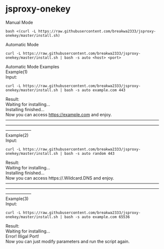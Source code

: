 # jsproxy-onekey
Manual Mode
```
bash <(curl -L https://raw.githubusercontent.com/breakwa2333/jsproxy-onekey/master/install.sh)
```
Automatic Mode
```
curl -L https://raw.githubusercontent.com/breakwa2333/jsproxy-onekey/master/install.sh | bash -s auto <host> <port>
```
Automatic Mode Examples  
Example(1)  
Input:  
```
curl -L https://raw.githubusercontent.com/breakwa2333/jsproxy-onekey/master/install.sh | bash -s auto example.com 443
```
Result:  
Waiting for installing...  
Installing finished...  
Now you can access https://example.com and enjoy.  
——————————————————————————————————————————————————————————————————————————————  
Example(2)  
Input:  
```
curl -L https://raw.githubusercontent.com/breakwa2333/jsproxy-onekey/master/install.sh | bash -s auto random 443
```
Result:  
Waiting for installing...  
Installing finished...  
Now you can access https://<Your IP>.Wildcard.DNS and enjoy.  
——————————————————————————————————————————————————————————————————————————————  
Example(3)  
Input:  
```
curl -L https://raw.githubusercontent.com/breakwa2333/jsproxy-onekey/master/install.sh | bash -s auto example.com 65536
```
Result:  
Waiting for installing...  
Error! Illigal Port!  
Now you can just modify parameters and run the script again.   
